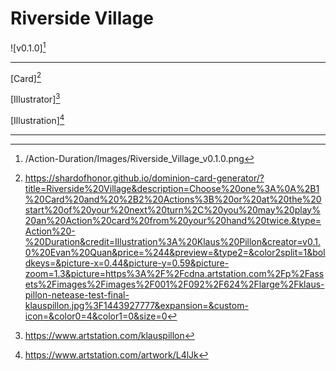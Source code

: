 # Riverside Village

![v0.1.0][^v0.1.0]

---

[Card][^Card]

[Illustrator][^Illustrator]

[Illustration][^Illustration]

---

[^v0.1.0]: /Action-Duration/Images/Riverside_Village_v0.1.0.png
[^Card]: https://shardofhonor.github.io/dominion-card-generator/?title=Riverside%20Village&description=Choose%20one%3A%0A%2B1%20Card%20and%20%2B2%20Actions%3B%20or%20at%20the%20start%20of%20your%20next%20turn%2C%20you%20may%20play%20an%20Action%20card%20from%20your%20hand%20twice.&type=Action%20-%20Duration&credit=Illustration%3A%20Klaus%20Pillon&creator=v0.1.0%20Evan%20Quan&price=%244&preview=&type2=&color2split=1&boldkeys=&picture-x=0.44&picture-y=0.59&picture-zoom=1.3&picture=https%3A%2F%2Fcdna.artstation.com%2Fp%2Fassets%2Fimages%2Fimages%2F001%2F092%2F624%2Flarge%2Fklaus-pillon-netease-test-final-klauspillon.jpg%3F1443927777&expansion=&custom-icon=&color0=4&color1=0&size=0
[^Illustrator]: https://www.artstation.com/klauspillon
[^Illustration]: https://www.artstation.com/artwork/L4lJk
